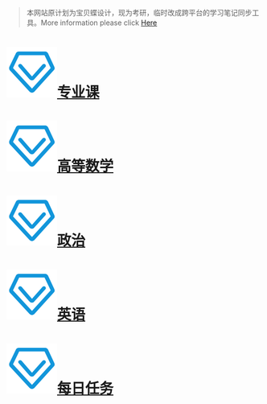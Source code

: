 >  本网站原计划为宝贝蝶设计，现为考研，临时改成跨平台的学习笔记同步工具。More information please click [Here](https://bbdie.xyz)

# [<img src = "./images/ky/zhuanyeke.png" height =100 width = 100>专业课](./专业课目录.md)



# [<img src = "./images/ky/zhuanyeke.png" height =100 width = 100>高等数学](./高等数学目录.md)



# [<img src = "./images/ky/zhuanyeke.png" height =100 width = 100>政治](./政治目录.md)



# [<img src = "./images/ky/zhuanyeke.png" height =100 width = 100>英语](./英语目录.md)

# [<img src = "./images/ky/zhuanyeke.png" height =100 width = 100>每日任务](./每日任务.md)
